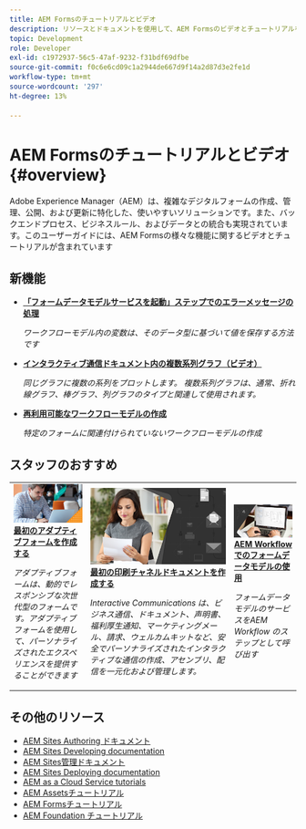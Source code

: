 ```yaml
---
title: AEM Formsのチュートリアルとビデオ
description: リソースとドキュメントを使用して、AEM Formsのビデオとチュートリアルを参照し、質問に答えてください。
topic: Development
role: Developer
exl-id: c1972937-56c5-47af-9232-f31bdf69dfbe
source-git-commit: f0c6e6cd09c1a2944de667d9f14a2d87d3e2fe1d
workflow-type: tm+mt
source-wordcount: '297'
ht-degree: 13%

---
```


# AEM Formsのチュートリアルとビデオ {#overview}

Adobe Experience Manager（AEM）は、複雑なデジタルフォームの作成、管理、公開、および更新に特化した、使いやすいソリューションです。また、バックエンドプロセス、ビジネスルール、およびデータとの統合も実現されています。このユーザーガイドには、AEM Formsの様々な機能に関するビデオとチュートリアルが含まれています

<div id="whats-new-section">

## 新機能

* **[「フォームデータモデルサービスを起動」ステップでのエラーメッセージの処理](./adaptive-forms/handling-error-messages-in-invoke-fdm-step.md)**

   *ワークフローモデル内の変数は、そのデータ型に基づいて値を保存する方法です*

* **[インタラクティブ通信ドキュメント内の複数系列グラフ（ビデオ）](./interactive-communications/multiseriescharts.md)**

   *同じグラフに複数の系列をプロットします。 複数系列グラフは、通常、折れ線グラフ、棒グラフ、列グラフのタイプと関連して使用されます。*

* **[再利用可能なワークフローモデルの作成](./adaptive-forms/re-usable-aem-forms-workflow-models-article.md)**

   *特定のフォームに関連付けられていないワークフローモデルの作成*

</div>

<div id="recs-overview-body-1"></div>
<div id="recs-overview-body-2"></div>
<div id="recs-overview-body-3"></div>
<div id="recs-overview-body-4"></div>
<div id="recs-overview-body-5"></div>
<div id="recs-overview-body-6"></div>

<div id="staff-picks-section">

## スタッフのおすすめ

<table>
<tr>
  <td>
    <a href="./creating-your-first-adaptive-form/introduction-and-setup.md">
      <img alt="最初のアダプティブフォームを作成する" src="./assets/afhero.png" />
    </a>
    <div>
      <a href="./creating-your-first-adaptive-form/introduction-and-setup.md">
    <strong>最初のアダプティブフォームを作成する</strong>
    </a>
    </div>
    <p>
    <em>アダプティブフォームは、動的でレスポンシブな次世代型のフォームです。アダプティブフォームを使用して、パーソナライズされたエクスペリエンスを提供することができます</em>
    <p>
  </td>
   <td>
    <a href="./ic-print-channel-tutorial/introduction.md">
      <img alt="最初の印刷チャネルドキュメントを作成する" src="./assets/correspondence-management1.png" />
    </a>
    <div>
      <a href="./ic-print-channel-tutorial/introduction.md">
    <strong>最初の印刷チャネルドキュメントを作成する</strong>
    </a>
    </div>
    <p>
    <em>Interactive Communications は、ビジネス通信、ドキュメント、声明書、福利厚生通知、マーケティングメール、請求、ウェルカムキットなど、安全でパーソナライズされたインタラクティブな通信の作成、アセンブリ、配信を一元化および管理します。 </em>
    <p>
  </td>
  <td>
    <a href="./adaptive-forms/form-data-model-service-as-step-in-workflow-video-use.md">
      <img alt="AEM Workflow でのフォームデータモデルの使用" src="./assets/fdmlogo.png" />
    </a>
    <div>
      <a href="./adaptive-forms/form-data-model-service-as-step-in-workflow-video-use.md">
    <strong>AEM Workflow でのフォームデータモデルの使用</strong>
    </a>
    </div>
    <p>
    <em>フォームデータモデルのサービスをAEM Workflow のステップとして呼び出す</em>
    <p>
  </td>
</tr>
</table>

</div>




## その他のリソース

* [AEM Sites Authoring ドキュメント](https://experienceleague.adobe.com/docs/experience-manager-65/authoring/home.html)
* [AEM Sites Developing documentation](https://experienceleague.adobe.com/docs/experience-manager-65/developing/home.html)
* [AEM Sites管理ドキュメント](https://experienceleague.adobe.com/docs/experience-manager-65/administering/home.html)
* [AEM Sites Deploying documentation](https://experienceleague.adobe.com/docs/experience-manager-65/deploying/home.html)
* [AEM as a Cloud Service tutorials](/help/cloud-service/overview.md)
* [AEM Assetsチュートリアル](/help/assets/overview.md)
* [AEM Formsチュートリアル](/help/forms/overview.md)
* [AEM Foundation チュートリアル](/help/foundation/overview.md)
